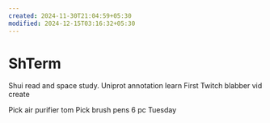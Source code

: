 ```yaml
---
created: 2024-11-30T21:04:59+05:30
modified: 2024-12-15T03:16:32+05:30
---
```


# ShTerm

Shui read and space study.
Uniprot annotation learn
First Twitch blabber vid create

Pick air purifier tom
Pick brush pens 6 pc Tuesday

